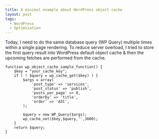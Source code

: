 ```yaml
---
title: A minimal example about WordPress object cache
layout: post
tags:
  - WordPress
  - Optimization
---
```


Today, I need to do the same database query (WP Query) multiple times within a single page rendering. To reduce server overload, I tried to store the first query result into WordPress default object cache & then the upcoming fetches are performed from the cache.

    function wp_object_cache_sample_function() {
        $key = "your_cache_key";
        if ( ! $query = wp_cache_get($key) ) {
            $args = array(  
                'post_type' => 'services',
                'post_status' => 'publish',
                'posts_per_page' => 8, 
                'orderby’ => 'title', 
                'order’ => 'ASC', 
            );

            $query = new WP_Query($args);
            wp_cache_set($key,$query,'',3600);
        }
        return $query;
    }


